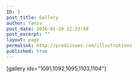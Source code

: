 ```yaml
---
ID: 2
post_title: Gallery
author: Yaniv
post_date: 2016-01-20 22:23:48
post_excerpt: ""
layout: page
permalink: http://prodissues.com/illustrations
published: true
---
```

[gallery ids="1091,1092,1095,1103,1104"]